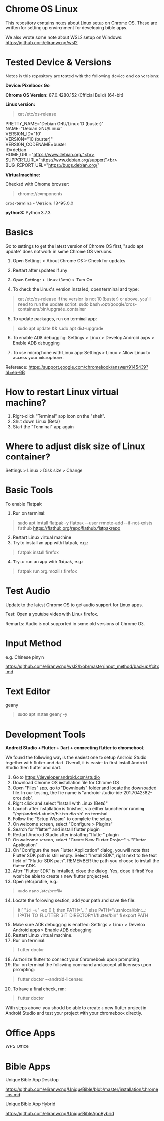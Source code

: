# Chrome OS Linux

This repository contains notes about Linux setup on Chrome OS.  These are written for setting up environment for developing bible apps.

We also wrote some note about WSL2 setup on Windows: https://github.com/eliranwong/wsl2

# Tested Device & Versions

Notes in this repository are tested with the following device and os versions:

<b>Device: Pixelbook Go</b>

<b>Chrome OS Version:</b> 87.0.4280.152 (Official Build) (64-bit)

<b>Linux version:</b> 

> cat /etc/os-release

PRETTY_NAME="Debian GNU/Linux 10 (buster)"<br>
NAME="Debian GNU/Linux"<br>
VERSION_ID="10"<br>
VERSION="10 (buster)"<br>
VERSION_CODENAME=buster<br>
ID=debian<br>
HOME_URL="https://www.debian.org/"<br>
SUPPORT_URL="https://www.debian.org/support"<br>
BUG_REPORT_URL="https://bugs.debian.org/"

<b>Virtual machine:</b>

Checked with Chrome browser:

> chrome://components

cros-termina - Version: 13495.0.0

<b>python3:</b> Python 3.7.3

# Basics
Go to settings to get the latest version of Chrome OS first, "sudo apt update" does not work in some Chrome OS versions.

1) Open Settings > About Chrome OS > Check for updates

2) Restart after updates if any

3) Open Settings > Linux (Beta) > Turn On

4) To check the Linux's version installed, open terminal and type:
> cat /etc/os-release
If the version is not 10 (buster) or above, you'll need to run the update script:
> sudo bash /opt/google/cros-containers/bin/upgrade_container

5) To update packages, run on terminal app:
> sudo apt update && sudo apt dist-upgrade

6) To enable ADB debugging: Settings > Linux > Develop Android apps > Enable ADB debugging

7) To use microphone with Linux app: Settings > Linux > Allow Linux to access your microphone.

Reference: https://support.google.com/chromebook/answer/9145439?hl=en-GB

# How to restart Linux virtual machine?

1) Right-click "Terminal" app icon on the "shelf".
2) Shut down Linux (Beta)
3) Start the "Terminal" app again

# Where to adjust disk size of Linux container?

Settings > Linux > Disk size > Change

# Basic Tools

To enable Flatpak:
1) Run on terminal:
> sudo apt install flatpak -y
> flatpak --user remote-add --if-not-exists flathub https://flathub.org/repo/flathub.flatpakrepo
2) Restart Linux virtual machine
3) Try to install an app with flatpak, e.g.:
> flatpak install firefox
4) Try to run an app with flatpak, e.g.:
> flatpak run org.mozilla.firefox

# Test Audio

Update to the latest Chrome OS to get audio support for Linux apps.

Test: Open a youtube video with Linux firefox.

Remarks: Audio is not supported in some old versions of Chrome OS.

# Input Method

e.g. Chinese pinyin

https://github.com/eliranwong/wsl2/blob/master/input_method/backup/fcitx.md

# Text Editor

geany
> sudo apt install geany -y

# Development Tools

<b>Android Studio + Flutter + Dart + connecting flutter to chromebook</b>

We found the following way is the easiest one to setup Android Studio together with flutter and dart.  Overall, it is easier to first install Android Studio then flutter and dart.

1) Go to https://developer.android.com/studio
2) Download Chrome OS installation file for Chrome OS
3) Open "Files" app, go to "Downloads" folder and locate the downloaded file.  In our testing, the file name is "android-studio-ide-201.7042882-cros.deb".
4) Right click and select "Install with Linux (Beta)"
5) Launch after installation is finished, via either launcher or running "/opt/android-studio/bin/studio.sh" on terminal
6) Follow the "Setup Wizard" to complete the setup.
7) On welcome screen, select "Configure > Plugins"
8) Search for "flutter" and install flutter plugin
9) Restart Android Studio after installing "flutter" plugin
10) On welcome screen, select "Create New Flutter Project" > "Flutter Application"
11) On "Configure the new Flutter Application" dialog, you will note that Flutter SDK path is still empty.  Select "Install SDK", right next to the text field of "Flutter SDK path".  REMEMBER the path you choose to install the flutter SDK.
12) After "Flutter SDK" is installed, close the dialog.  Yes, close it first!  You won't be able to create a new flutter project yet.
13) Open /etc/profile, e.g.:

> sudo nano /etc/profile

14) Locate the following section, add your path and save the file:

> if [ "`id -u`" -eq 0 ]; then
>   PATH="..."
> else
>   PATH="/usr/local/bin:...:[PATH_TO_FLUTTER_GIT_DIRECTORY]/flutter/bin"
> fi
> export PATH

15) Make sure ADB debugging is enabled: Settings > Linux > Develop Android apps > Enable ADB debugging
16) Restart Linux virtual machine.
17) Run on terminal:

> flutter doctor

18) Authorize flutter to connect your Chromebook upon prompting
19) Run on terminal the following command and accept all licenses upon prompting:

> flutter doctor --android-licenses

20) To have a final check, run:

> flutter doctor

With steps above, you should be able to create a new flutter project in Android Studio and test your project with your chromebook directly.

# Office Apps

WPS Office

# Bible Apps

Unique Bible App Desktop

https://github.com/eliranwong/UniqueBible/blob/master/installation/chrome_os.md

Unique Bible App Hybrid

https://github.com/eliranwong/UniqueBibleAppHybrid
